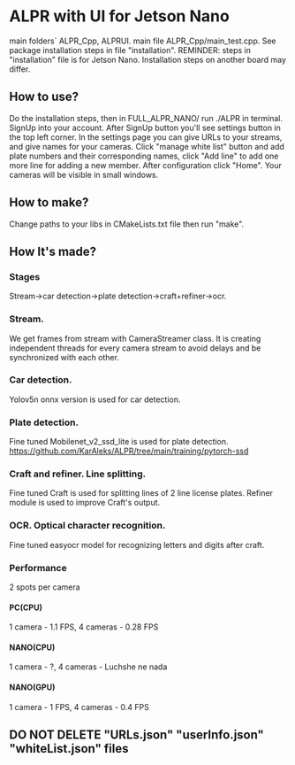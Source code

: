 # ALPR with UI for Jetson Nano
main folders` ALPR_Cpp, ALPRUI.
main file ALPR_Cpp/main_test.cpp.
See package installation steps in file "installation". 
REMINDER: steps in "installation" file is for Jetson Nano. Installation steps on another board may differ.

## How to use?
Do the installation steps, then in FULL_ALPR_NANO/ run ./ALPR in terminal.
SignUp into your account. After SignUp button you'll see settings button in the top left corner. In the settings page you
can give URLs to your streams, and give names for your cameras. Click "manage white list" button and add plate numbers and their corresponding names, click "Add line" to add one more line for adding a new member. After configuration click "Home". Your cameras will be visible in small windows.

## How to make?
Change paths to your libs in CMakeLists.txt file then run "make".

## How It's made?
### Stages
Stream->car detection->plate detection->craft+refiner->ocr.

### Stream.
We get frames from stream with CameraStreamer class. It is creating independent threads for every camera stream to avoid delays and be synchronized with each other.

### Car detection.
Yolov5n onnx version is used for car detection.

### Plate detection.
Fine tuned Mobilenet_v2_ssd_lite is used for plate detection. https://github.com/KarAleks/ALPR/tree/main/training/pytorch-ssd

### Craft and refiner. Line splitting.
Fine tuned Craft is used for splitting lines of 2 line license plates. Refiner module is used to improve Craft's output.

### OCR. Optical character recognition.
Fine tuned easyocr model for recognizing letters and digits after craft.

### Performance
2 spots per camera
#### PC(CPU)
1 camera - 1.1 FPS, 
4 cameras - 0.28 FPS 
#### NANO(CPU)
1 camera - ?, 
4 cameras - Luchshe ne nada
#### NANO(GPU)
1 camera - 1 FPS, 
4 cameras - 0.4 FPS

## DO NOT DELETE "URLs.json" "userInfo.json" "whiteList.json" files
